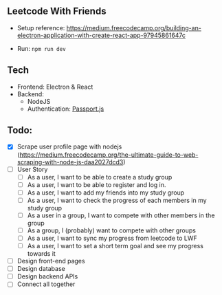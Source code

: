 ## Leetcode With Friends

- Setup reference: https://medium.freecodecamp.org/building-an-electron-application-with-create-react-app-97945861647c

- Run: `npm run dev`

## Tech

- Frontend: Electron & React
- Backend: 
    - NodeJS
    - Authentication: [Passport.js](http://www.passportjs.org/)

## Todo:

- [x] Scrape user profile page with nodejs (https://medium.freecodecamp.org/the-ultimate-guide-to-web-scraping-with-node-js-daa2027dcd3)
- [ ] User Story
    - [ ] As a user, I want to be able to create a study group
    - [ ] As a user, I want to be able to register and log in.
    - [ ] As a user, I want to add my friends into my study group
    - [ ] As a user, I want to check the progress of each members in my study group
    - [ ] As a user in a group, I want to compete with other members in the group
    - [ ] As a group, I (probably) want to compete with other groups
    - [ ] As a user, I want to sync my progress from leetcode to LWF
    - [ ] As a user, I want to set a short term goal and see my progress towards it
- [ ] Design front-end pages
- [ ] Design database
- [ ] Design backend APIs
- [ ] Connect all together